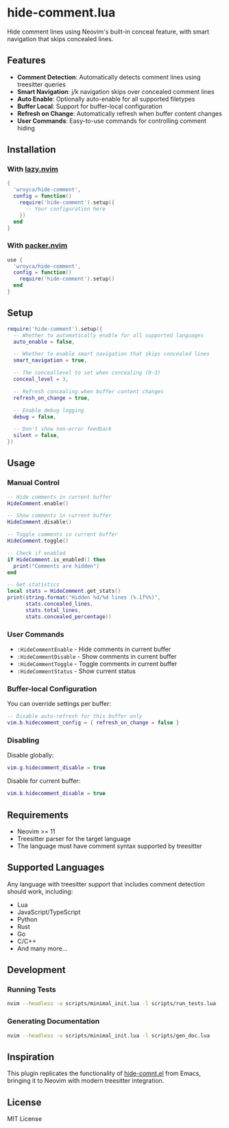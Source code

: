 # hide-comment.lua

Hide comment lines using Neovim's built-in conceal feature, with smart navigation that skips concealed lines.

## Features

- **Comment Detection**: Automatically detects comment lines using treesitter queries
- **Smart Navigation**: j/k navigation skips over concealed comment lines
- **Auto Enable**: Optionally auto-enable for all supported filetypes
- **Buffer Local**: Support for buffer-local configuration
- **Refresh on Change**: Automatically refresh when buffer content changes
- **User Commands**: Easy-to-use commands for controlling comment hiding

## Installation

### With [lazy.nvim](https://github.com/folke/lazy.nvim)

```lua
{
  'wroyca/hide-comment',
  config = function()
    require('hide-comment').setup({
      -- Your configuration here
    })
  end
}
```

### With [packer.nvim](https://github.com/wbthomason/packer.nvim)

```lua
use {
  'wroyca/hide-comment',
  config = function()
    require('hide-comment').setup()
  end
}
```

## Setup

```lua
require('hide-comment').setup({
  -- Whether to automatically enable for all supported languages
  auto_enable = false,

  -- Whether to enable smart navigation that skips concealed lines
  smart_navigation = true,

  -- The conceallevel to set when concealing (0-3)
  conceal_level = 3,

  -- Refresh concealing when buffer content changes
  refresh_on_change = true,

  -- Enable debug logging
  debug = false,

  -- Don't show non-error feedback
  silent = false,
})
```

## Usage

### Manual Control

```lua
-- Hide comments in current buffer
HideComment.enable()

-- Show comments in current buffer
HideComment.disable()

-- Toggle comments in current buffer
HideComment.toggle()

-- Check if enabled
if HideComment.is_enabled() then
  print("Comments are hidden")
end

-- Get statistics
local stats = HideComment.get_stats()
print(string.format("Hidden %d/%d lines (%.1f%%)",
      stats.concealed_lines,
      stats.total_lines,
      stats.concealed_percentage))
```

### User Commands

- `:HideCommentEnable` - Hide comments in current buffer
- `:HideCommentDisable` - Show comments in current buffer
- `:HideCommentToggle` - Toggle comments in current buffer
- `:HideCommentStatus` - Show current status

### Buffer-local Configuration

You can override settings per buffer:

```lua
-- Disable auto-refresh for this buffer only
vim.b.hidecomment_config = { refresh_on_change = false }
```

### Disabling

Disable globally:
```lua
vim.g.hidecomment_disable = true
```

Disable for current buffer:
```lua
vim.b.hidecomment_disable = true
```

## Requirements

- Neovim >= 11
- Treesitter parser for the target language
- The language must have comment syntax supported by treesitter

## Supported Languages

Any language with treesitter support that includes comment detection should work, including:

- Lua
- JavaScript/TypeScript
- Python
- Rust
- Go
- C/C++
- And many more...

## Development

### Running Tests

```bash
nvim --headless -u scripts/minimal_init.lua -l scripts/run_tests.lua
```

### Generating Documentation

```bash
nvim --headless -u scripts/minimal_init.lua -l scripts/gen_doc.lua
```

## Inspiration

This plugin replicates the functionality of [hide-comnt.el](https://github.com/emacsmirror/hide-comnt) from Emacs, bringing it to Neovim with modern treesitter integration.

## License

MIT License
